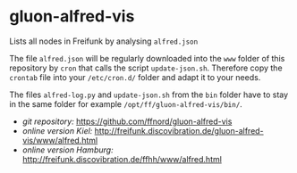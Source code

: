 gluon-alfred-vis
================
Lists all nodes in Freifunk by analysing `alfred.json`

The file `alfred.json` will be regularly downloaded into the `www` folder of this repository by `cron` that calls the script `update-json.sh`. Therefore copy the `crontab` file into your `/etc/cron.d/` folder and adapt it to your needs.

The files `alfred-log.py` and `update-json.sh` from the `bin` folder have to stay in the same folder for example `/opt/ff/gluon-alfred-vis/bin/`.

 + *git repository:* https://github.com/ffnord/gluon-alfred-vis
 + *online version Kiel:* http://freifunk.discovibration.de/gluon-alfred-vis/www/alfred.html
 + *online version Hamburg:* http://freifunk.discovibration.de/ffhh/www/alfred.html